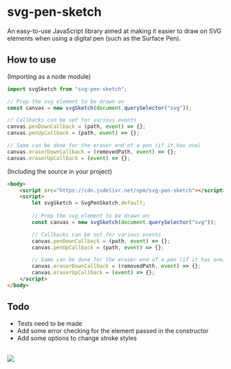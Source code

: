 # svg-pen-sketch
An easy-to-use JavaScript library aimed at making it easier to draw on SVG elements when using a digital pen (such as the Surface Pen). 

## How to use 
(Importing as a node module)
```javascript
import svgSketch from "svg-pen-sketch";

// Prep the svg element to be drawn on
const canvas = new svgSketch(document.querySelector("svg"));

// Callbacks can be set for various events
canvas.penDownCallback = (path, event) => {};
canvas.penUpCallback = (path, event) => {};

// Same can be done for the eraser end of a pen (if it has one)
canvas.eraserDownCallback = (removedPath, event) => {};
canvas.eraserUpCallback = (event) => {};
```

(Including the source in your project)

```html
<body>
    <script src="https://cdn.jsdelivr.net/npm/svg-pen-sketch"></script>
    <script> 
        let svgSketch = SvgPenSketch.default;
        
        // Prep the svg element to be drawn on  
        const canvas = new svgSketch(document.querySelector("svg"));

        // Callbacks can be set for various events
        canvas.penDownCallback = (path, event) => {};
        canvas.penUpCallback = (path, event) => {};

        // Same can be done for the eraser end of a pen (if it has one)
        canvas.eraserDownCallback = (removedPath, event) => {};
        canvas.eraserUpCallback = (event) => {};
    </script>
</body>
```

## Todo
- Tests need to be made
- Add some error checking for the element passed in the constructor
- Add some options to change stroke styles

<br>
<img src="https://img.shields.io/npm/v/svg-pen-sketch?style=flat-square">
